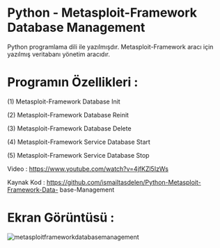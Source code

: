 # Python - Metasploit-Framework Database Management

Python programlama dili ile yazılmışdır. Metasploit-Framework aracı için
yazılmış veritabanı yönetim aracıdır.

# Programın Özellikleri :

(1) Metasploit-Framework Database Init

(2) Metasploit-Framework Database Reinit

(3) Metasploit-Framework Database Delete

(4) Metasploit-Framework Service Database Start

(5) Metasploit-Framework Service Database Stop

Video : https://www.youtube.com/watch?v=4jfKZl5IzWs

Kaynak Kod : https://github.com/ismailtasdelen/Python-Metasploit-Framework-Data-
base-Management

# Ekran Görüntüsü :

![metasploitframeworkdatabasemanagement](https://cloud.githubusercontent.com/assets/15425071/15801827/078ed072-2a6f-11e6-93dc-531578fa8114.png)
